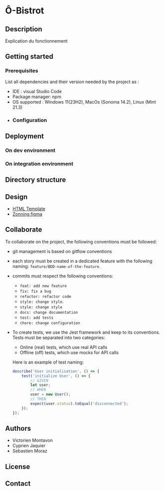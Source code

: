 # Ô-Bistrot
## Description
Explication du fonctionnement
## Getting started
### Prerequisites
List all dependencies and their version needed by the project as :
- IDE : visual Studio Code
- Package manager: npm
- OS supported : Windows 11(23H2), MacOs (Sonoma 14.2), Linux (Mint 21.3)
- ### Configuration
## Deployment
### On dev environment
### On integration environment
## Directory structure
## Design
- [HTML Template](https://www.free-css.com/free-css-templates/page277/pigga)
- [Zonning figma](https://www.figma.com/file/C4iOldeuuSRcGp3kcR0gpv/O-Bistrot?type=design&node-id=0%3A1&mode=design&t=AwjxqQ0ZgTjpz8BE-1)
## Collaborate

To collaborate on the project, the following conventions must be followed:
- git management is based on gitflow conventions
- each story must be created in a dedicated feature with the following naming: `feature/BDD-name-of-the-feature`.
- commits must respect the following conventions:
  - `feat: add new feature`
  - `fix: fix a bug`
  - `refactor: refactor code`
  - `style: change style`.
  - `style: change style`
  - `docs: change documentation`
  - `test: add tests`
  - `chore: change configuration`
- To create tests, we use the Jest framework and keep to its conventions. Tests must be separated into two categories:
  - Online (real) tests, which use real API calls
  - Offline (off) tests, which use mocks for API calls

  Here is an example of test naming:
    ```javascript
    describe('User initialisation', () => {
        test('initialize User', () => {
            // GIVEN
            let user;
            // WHEN
            user = new User();
            // THEN
            expect(user.status).toEqual('disconnected');
        });
    });
    ```

## Authors
- Victorien Montavon
- Cyprien Jaquier
- Sebastien Moraz
## License
## Contact
